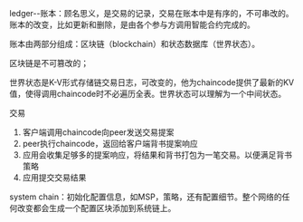  

ledger--账本：顾名思义，是交易的记录，交易在账本中是有序的，不可串改的。账本的改变，比如更新和删除，是由各个参与方调用智能合约完成的。

账本由两部分组成：区块链（blockchain）和状态数据库（世界状态）。

区块链是不可篡改的；

世界状态是K-V形式存储链交易日志，可改变的，他为chaincode提供了最新的KV值，使得调用chaincode时不必遍历全表。世界状态可以理解为一个中间状态。







交易

1. 客户端调用chaincode向peer发送交易提案
2. peer执行chaincode，返回给客户端背书提案响应
3. 应用会收集足够多的提案响应，将结果和背书打包为一笔交易。以便满足背书策略
4. 应用提交交易结果





system chain：初始化配置信息，如MSP，策略，还有配置细节。整个网络的任何改变都会生成一个配置区块添加到系统链上。